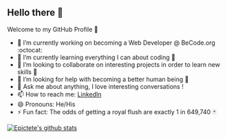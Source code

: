 ## Hello there 👋

Welcome to my GitHub Profile :tada:

- 🔭 I’m currently working on becoming a Web Developer @ BeCode.org :octocat:
- 🌱 I’m currently learning everything I can about coding :metal:
- 👯 I’m looking to collaborate on interesting projects in order to learn new skills :rocket:
- 🤔 I’m looking for help with becoming a better human being :slightly_smiling_face:
- 💬 Ask me about anything, I love interesting conversations !
- 📫 How to reach me: [LinkedIn](https://www.linkedin.com/in/john-laterre/)
- 😄 Pronouns: He/His
- ⚡ Fun fact: The odds of getting a royal flush are exactly 1 in 649,740 :black_joker:

[![Epictete's github stats](https://github-readme-stats.vercel.app/api?username=epictete)](https://github.com/anuraghazra/github-readme-stats)
